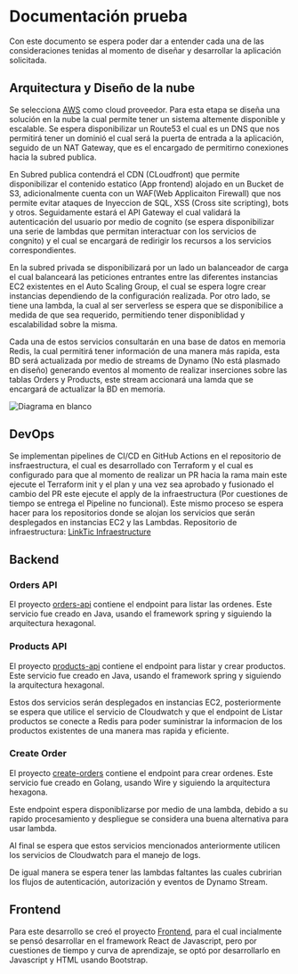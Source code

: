 
# Documentación prueba  

Con este documento se espera poder dar a entender cada una de las consideraciones tenidas al momento de diseñar y desarrollar la aplicación solicitada. 
  
## Arquitectura y Diseño de la nube
Se selecciona [AWS](https://aws.amazon.com/es/) como cloud proveedor. 
Para esta etapa se diseña una solución en la nube la cual permite tener un sistema altemente disponible y escalable. Se espera disponibilizar un Route53 el cual es un DNS que nos permitirá tener un dominió el cual será la puerta de entrada a 
la aplicación, seguido de un NAT Gateway, que es el encargado de permitirno conexiones hacia la subred publica. 

En Subred publica contendrá el CDN (CLoudfront) que permite disponibilizar el contenido estatico (App frontend) alojado en un Bucket de S3, adicionalmente cuenta con un WAF(Web Applicaiton Firewall) que nos permite evitar ataques de Inyeccion de SQL, XSS (Cross site scripting), bots y otros. Seguidamente estará el API Gateway el cual validará la autenticación del usuario por medio de cognito (se espera disponibilizar una serie de lambdas que permitan interactuar con los servicios de congnito) y el cual se encargará de redirigir los recursos a los servicios correspondientes.

En la subred privada se disponibilizará por un lado un balanceador de carga el cual balanceará las peticiones entrantes entre las diferentes instancias EC2 existentes en el Auto Scaling Group, el cual se espera logre crear instancias dependiendo de la configuración realizada. Por otro lado, se tiene una lambda, la cual al ser serverless se espera que se disponibilice a medida de que sea requerido, permitiendo tener disponiblidad y escalabilidad sobre la misma.

Cada una de estos servicios consultarán en una base de datos en memoria Redis, la cual permitirá tener información de una manera más rapida, esta BD será actualizada por medio de streams de Dynamo (No está plasmado en diseño) generando eventos al momento de realizar inserciones sobre las tablas Orders y Products, este stream accionará una lamda que se encargará de actualizar la BD en memoria.

![Diagrama en blanco](https://github.com/user-attachments/assets/42484188-0c9e-4f57-94ff-31fcc2613449)

  
## DevOps

Se implementan pipelines de CI/CD en GitHub Actions en el repositorio de insfraestructura, el cual es desarrollado con Terraform y el cual es configurado para que al momento de realizar un PR hacia la rama main este ejecute el Terraform init y el plan y una vez sea aprobado y fusionado el cambio del PR este ejecute el apply de la infraestructura (Por cuestiones de tiempo se entrega el Pipeline no funcional). Este mismo proceso se espera hacer para los repositorios donde se alojan los servicios que serán desplegados en instancias EC2 y las Lambdas.
Repositorio de infraestructura: [LinkTic Infraestructure](https://github.com/andres043/linktic-infra)
 
## Backend

### Orders API
El proyecto [orders-api](https://github.com/andres043/linktic-orders-api) contiene el endpoint para listar las ordenes. Este servicio fue creado en Java, usando el framework spring y siguiendo la arquitectura hexagonal.

### Products API
El proyecto [products-api](https://github.com/andres043/linktic-products-api) contiene el endpoint para listar y crear productos. Este servicio fue creado en Java, usando el framework spring y siguiendo la arquitectura hexagonal.

Estos dos servicios serán desplegados en instancias EC2, posteriormente se espera que utilice el servicio de Cloudwatch y que el endpoint de Listar productos se conecte a Redis para poder suministrar la informacion de los productos existentes de una manera mas rapida y eficiente. 

### Create Order
El proyecto [create-orders](https://github.com/andres043/linktic-create-orders) contiene el endpoint para crear ordenes. Este servicio fue creado en Golang, usando Wire y siguiendo la arquitectura hexagona.

Este endpoint espera disponiblizarse por medio de una lambda, debido a su rapido procesamiento y despliegue se considera una buena alternativa para usar lambda.

Al final se espera que estos servicios mencionados anteriormente utilicen los servicios de Cloudwatch para el manejo de logs.

De igual manera se espera tener las lambdas faltantes las cuales cubririan los flujos de autenticación, autorización y eventos de Dynamo Stream.

## Frontend
Para este desarrollo se creó el proyecto [Frontend](https://github.com/andres043/linktic-frontend), para el cual incialmente se pensó desarrollar en el framework React de Javascript, pero por cuestiones de tiempo y curva de aprendizaje, se optó por desarrollarlo en Javascript y HTML usando Bootstrap.
